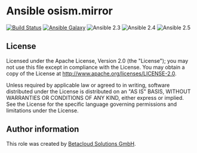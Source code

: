 # Ansible osism.mirror

[![Build Status](https://travis-ci.com/osism/ansible-mirror.svg?branch=master)](https://travis-ci.com/osism/ansible-mirror)
[![Ansible Galaxy](https://img.shields.io/badge/Ansible%20Galaxy-osism.mirror-blue.svg)](https://galaxy.ansible.com/osism/mirror/)
![Ansible 2.3](https://img.shields.io/badge/Ansible-2.3-green.png?style=flat)
![Ansible 2.4](https://img.shields.io/badge/Ansible-2.4-green.png?style=flat)
![Ansible 2.5](https://img.shields.io/badge/Ansible-2.5-green.png?style=flat)

License
-------

Licensed under the Apache License, Version 2.0 (the "License");
you may not use this file except in compliance with the License.
You may obtain a copy of the License at http://www.apache.org/licenses/LICENSE-2.0.

Unless required by applicable law or agreed to in writing, software
distributed under the License is distributed on an "AS IS" BASIS,
WITHOUT WARRANTIES OR CONDITIONS OF ANY KIND, either express or implied.
See the License for the specific language governing permissions and
limitations under the License.

Author information
------------------

This role was created by [Betacloud Solutions GmbH](https://betacloud-solutions.de).
